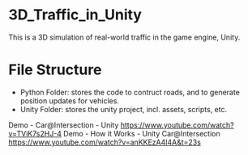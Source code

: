 # 3D_Traffic_in_Unity
This is a 3D simulation of real-world traffic in the game engine, Unity.


# File Structure
* Python Folder: stores the code to contruct roads, and to generate position updates for vehicles.
* Unity Folder: stores the unity project, incl. assets, scripts, etc.


Demo - Car@Intersection - Unity https://www.youtube.com/watch?v=TViK7s2HJ-4
Demo - How it Works - Unity Car@Intersection  https://www.youtube.com/watch?v=anKKEzA4l4A&t=23s

